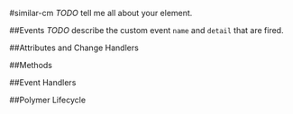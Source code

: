 #similar-cm
*TODO* tell me all about your element.


##Events
*TODO* describe the custom event `name` and `detail` that are fired.

##Attributes and Change Handlers

##Methods

##Event Handlers

##Polymer Lifecycle





